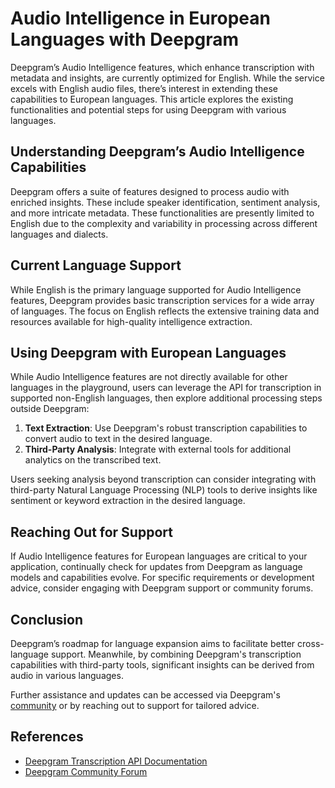 # Audio Intelligence in European Languages with Deepgram

Deepgram’s Audio Intelligence features, which enhance transcription with metadata and insights, are currently optimized for English. While the service excels with English audio files, there’s interest in extending these capabilities to European languages. This article explores the existing functionalities and potential steps for using Deepgram with various languages. 

## Understanding Deepgram’s Audio Intelligence Capabilities

Deepgram offers a suite of features designed to process audio with enriched insights. These include speaker identification, sentiment analysis, and more intricate metadata. These functionalities are presently limited to English due to the complexity and variability in processing across different languages and dialects.

## Current Language Support

While English is the primary language supported for Audio Intelligence features, Deepgram provides basic transcription services for a wide array of languages. The focus on English reflects the extensive training data and resources available for high-quality intelligence extraction.

## Using Deepgram with European Languages

While Audio Intelligence features are not directly available for other languages in the playground, users can leverage the API for transcription in supported non-English languages, then explore additional processing steps outside Deepgram:

1. **Text Extraction**: Use Deepgram's robust transcription capabilities to convert audio to text in the desired language.
2. **Third-Party Analysis**: Integrate with external tools for additional analytics on the transcribed text.

Users seeking analysis beyond transcription can consider integrating with third-party Natural Language Processing (NLP) tools to derive insights like sentiment or keyword extraction in the desired language.

## Reaching Out for Support

If Audio Intelligence features for European languages are critical to your application, continually check for updates from Deepgram as language models and capabilities evolve. For specific requirements or development advice, consider engaging with Deepgram support or community forums.

## Conclusion

Deepgram’s roadmap for language expansion aims to facilitate better cross-language support. Meanwhile, by combining Deepgram's transcription capabilities with third-party tools, significant insights can be derived from audio in various languages. 

Further assistance and updates can be accessed via Deepgram's [community](https://discord.gg/deepgram) or by reaching out to support for tailored advice.

## References
- [Deepgram Transcription API Documentation](https://developers.deepgram.com/docs/getting-started-with-pre-recorded-audio)
- [Deepgram Community Forum](https://community.deepgram.com)